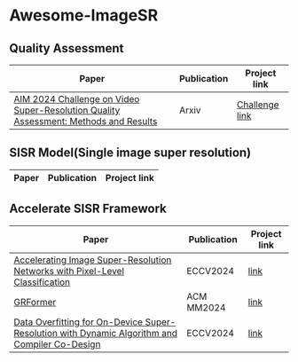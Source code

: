 # Awesome-ImageSR

## Quality Assessment
| Paper                                                                 | Publication | Project link                                                                                             |
|----------------------------------------------------------------------|-------------|----------------------------------------------------------------------------------------------------------|
| [AIM 2024 Challenge on Video Super-Resolution Quality Assessment: Methods and Results](https://arxiv.org/abs/2410.04225) | Arxiv       | [Challenge link](https://challenges.videoprocessing.ai/challenges/super-resolution-metrics-challenge.html) |


## SISR Model(Single image super resolution)
| Paper                                                                 | Publication | Project link                                                                                             |
|----------------------------------------------------------------------|-------------|----------------------------------------------------------------------------------------------------------|


## Accelerate SISR Framework
| Paper                                                                 | Publication | Project link                                                                                             |
|----------------------------------------------------------------------|-------------|----------------------------------------------------------------------------------------------------------|
| [Accelerating Image Super-Resolution Networks with Pixel-Level Classification](https://arxiv.org/abs/2407.21448) | ECCV2024 | [link](https://github.com/3587jjh/PCSR) |
| [GRFormer](https://arxiv.org/abs/2408.07484) | ACM MM2024 | [link]([https://github.com/3587jjh/PCSR](https://github.com/sisrformer/GRFormer))
| [Data Overfitting for On-Device Super-Resolution with Dynamic Algorithm and Compiler Co-Design](https://arxiv.org/abs/2407.02813) | ECCV2024 | [link](https://github.com/coulsonlee/Dy-DCA-ECCV2024) |
